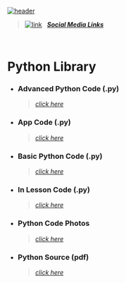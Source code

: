 [![header](https://user-images.githubusercontent.com/74770052/187743952-b5d39f5b-f8b0-4b8c-84f0-f71705298248.png)](https://linktr.ee/Dvaser)
 
> [![link](https://user-images.githubusercontent.com/74770052/187730702-d10db106-6fca-4d10-a7c7-b85376b001e2.png)](https://linktr.ee/Dvaser) &nbsp; [**_Social Media Links_**](https://linktr.ee/Dvaser)

<br>

# Python Library

- ### Advanced Python Code (.py)
    > [_click here_](https://github.com/dvaser/pythonLibrary/tree/main/AdvancedPython)
- ### App Code (.py)
    > [_click here_](https://github.com/dvaser/pythonLibrary/tree/main/App)  
- ### Basic Python Code (.py)
    > [_click here_](https://github.com/dvaser/pythonLibrary/tree/main/BasicPython)
- ### In Lesson Code (.py)
    > [_click here_](https://github.com/dvaser/pythonLibrary/tree/main/Lessons)  
- ### Python Code Photos
    > [_click here_](https://github.com/dvaser/pythonLibrary/tree/main/PythonCodePhotos)
- ### Python Source (pdf)
    > [_click here_](https://github.com/dvaser/pythonLibrary/tree/main/PythonSource)  
